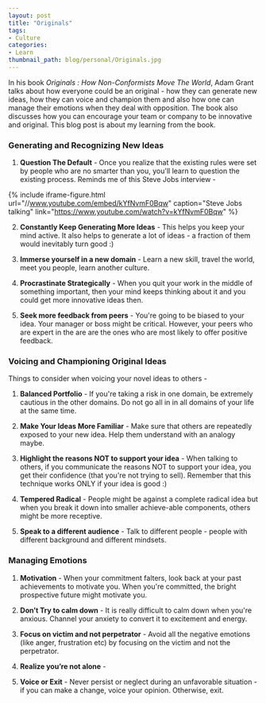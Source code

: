 ```yaml
---
layout: post
title: "Originals"
tags:
- Culture
categories:
- Learn
thumbnail_path: blog/personal/Originals.jpg
---
```


In his book *Originals : How Non-Conformists Move The World*, Adam Grant talks about how everyone could be an original - how they can generate new ideas, how they can voice and champion them and also how one can manage their emotions when they deal with opposition. The book also discusses how you can encourage your team or company to be innovative and original. This blog post is about my learning from the book.

### Generating and Recognizing New Ideas

1. **Question The Default** - Once you realize that the existing rules were set by people who are no smarter than you, you'll learn to question the existing process. Reminds me of this Steve Jobs interview - 

{% include iframe-figure.html url="//www.youtube.com/embed/kYfNvmF0Bqw" caption="Steve Jobs talking" link="https://www.youtube.com/watch?v=kYfNvmF0Bqw" %}

2. **Constantly Keep Generating More Ideas** - This helps you keep your mind active. It also helps to generate a lot of ideas - a fraction of them would inevitably turn good :)

3. **Immerse yourself in a new domain** - Learn a new skill, travel the world, meet you people, learn another culture.

4. **Procrastinate Strategically** - When you quit your work in the middle of something important, then your mind keeps thinking about it and you could get more innovative ideas then.

5. **Seek more feedback from peers** - You're going to be biased to your idea. Your manager or boss might be critical. However, your peers who are expert in the are are the ones who are most likely to offer positive feedback.

### Voicing and Championing Original Ideas

Things to consider when voicing your novel ideas to others - 

1. **Balanced Portfolio** - If you're taking a risk in one domain, be extremely cautious in the other domains. Do not go all in in all domains of your life at the same time.

2. **Make Your Ideas More Familiar** - Make sure that others are repeatedly exposed to your new idea. Help them understand with an analogy maybe.

3. **Highlight the reasons NOT to support your idea** - When talking to others, if you communicate the reasons NOT to support your idea, you get their confidence (that you're not trying to sell). Remember that this technique works ONLY if your idea is good :)

4. **Tempered Radical** - People might be against a complete radical idea but when you break it down into smaller achieve-able components, others might be more receptive.

5. **Speak to a different audience** - Talk to different people - people with different background and different mindsets.

### Managing Emotions

1. **Motivation** - When your commitment falters, look back at your past achievements to motivate you. When you're committed, the bright prospective future might motivate you.

2. **Don’t Try to calm down** - It is really difficult to calm down when you're anxious. Channel your anxiety to convert it to excitement and energy.

3. **Focus on victim and not perpetrator** - Avoid all the negative emotions (like anger, frustration etc) by focusing on the victim and not the perpetrator.

4. **Realize you’re not alone** - 

5. **Voice or Exit** - Never persist or neglect during an unfavorable situation - if you can make a change, voice your opinion. Otherwise, exit.
